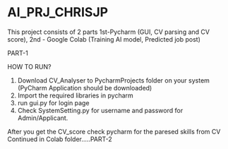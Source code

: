 # AI_PRJ_CHRISJP

This project consists of 2 parts 1st-Pycharm (GUI, CV parsing and CV score), 2nd - Google Colab (Training AI model, Predicted job post)

PART-1

HOW TO RUN?
1. Download CV_Analyser to PycharmProjects folder on your system (PyCharm Application should be downloaded)
2. Import the required libraries in pycharm 
3. run gui.py for login page 
4. Check SystemSetting.py for username and password for Admin/Applicant.


After you get the CV_score check pycharm for the paresed skills from CV 
Continued in Colab folder.....PART-2
